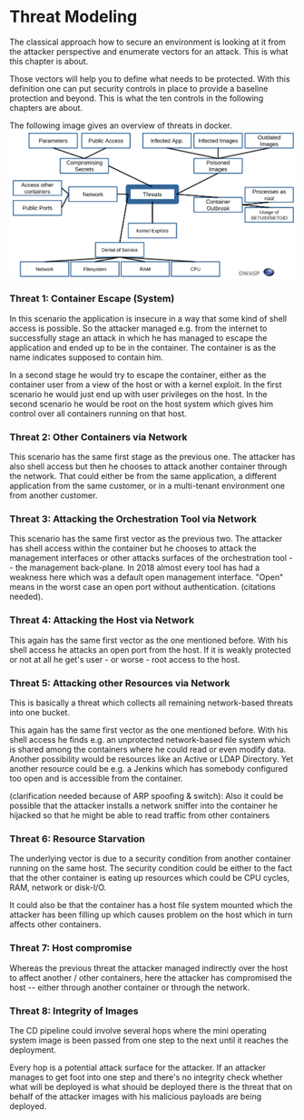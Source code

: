 
# Threat Modeling

The classical approach how to secure an environment is looking at it from the attacker perspective and enumerate vectors for an attack. This is what this chapter is about.

Those vectors will help you to define what needs to be protected. With this definition one can put security controls in place to provide a baseline protection and beyond. This is what the ten controls in the following chapters are about.

The following image gives an overview of threats in docker.
![threat-overview](images/threats.png)


### Threat 1: Container Escape (System)

In this scenario the application is insecure in a way that some kind of shell access is possible. So the attacker managed e.g. from the internet to successfully stage an attack in which he has managed to escape the application and ended up to be in the container. The container is as the name indicates supposed to contain him.

In a second stage he would try to escape the container, either as the container user from a view of the host or with a kernel exploit. In the first scenario he would just end up with user privileges on the host. In the second scenario he would be root on the host system which gives him control over all containers running on that host.

### Threat 2: Other Containers via Network

This scenario has the same first stage as the previous one. The attacker has also shell access but then he chooses to attack another container through the network. That could either be from the same application, a different application from the same customer, or in a multi-tenant environment one from another customer.

### Threat 3: Attacking the Orchestration Tool via Network

This scenario has the same first vector as the previous two. The attacker has shell access within the container but he chooses to attack the management interfaces or other attacks surfaces of the orchestration tool -- the management back-plane. In 2018 almost every tool has had a weakness here which was a default open management interface. "Open" means in the worst case an open port without authentication. (citations needed).

### Threat 4: Attacking the Host via Network

This again has the same first vector as the one mentioned before. With his shell access he attacks an open port from the host. If it is weakly protected or not at all he get's user - or worse - root access to the host.

### Threat 5: Attacking other Resources via Network

This is basically a threat which collects all remaining network-based threats into one bucket.

This again has the same first vector as the one mentioned before. With his shell access he finds e.g. an unprotected network-based file system which is shared among the containers where he could read or even modify data. Another possibility would be resources like an Active or LDAP Directory. Yet another resource could be e.g. a Jenkins which has somebody configured too open and is accessible from the container.

(clarification needed because of ARP spoofing & switch): Also it could be possible that the attacker installs a network sniffer into the container he hijacked so that he might be able to read traffic from other containers

### Threat 6: Resource Starvation

The underlying vector is due to a security condition from another container
running on the same host. The security condition could be either to the
fact that the other container is eating up resources which could be CPU cycles,
RAM, network or disk-I/O.

It could also be that the container has a host file system mounted which the
attacker has been filling up which causes problem on the host which in turn
affects other containers.

### Threat 7: Host compromise

Whereas the previous threat the attacker managed indirectly over the host to affect
another / other containers, here the attacker has compromised the host -- either through
another container or through the network.


### Threat 8: Integrity of Images

The CD pipeline could involve several hops where the mini operating system image is
been passed from one step to the next until it reaches the deployment.

Every hop is a potential attack surface for the attacker. If an attacker manages
to get foot into one step and there's no integrity check whether what will be
deployed is what should be deployed there is the threat that on behalf of the
attacker images with his malicious payloads are being deployed.







